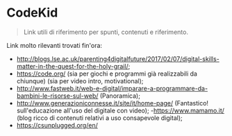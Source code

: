 # CodeKid

> Link utili di riferimento per spunti, contenuti e riferimento.


Link molto rilevanti trovati fin'ora:
- http://blogs.lse.ac.uk/parenting4digitalfuture/2017/02/07/digital-skills-matter-in-the-quest-for-the-holy-grail/;
- https://code.org/ (sia per giochi e programmi già realizzabili da chiunque) (sia per video intro, motivational);
- http://www.fastweb.it/web-e-digital/imparare-a-programmare-da-bambini-le-risorse-sul-web/ (Panoramica);
- http://www.generazioniconnesse.it/site/it/home-page/ (Fantastico! sull'educazione all'uso del digitale con video);
-https://www.mamamo.it/ (blog ricco di contenuti relativi a uso consapevole digital);
- https://csunplugged.org/en/
